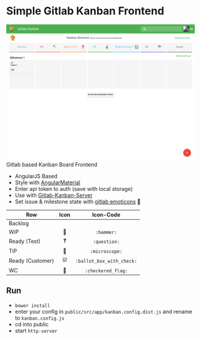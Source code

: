 # Simple Gitlab Kanban Frontend
![*Screenshot here*](screen.png)
Gitlab based Kanban Board Frontend

* AngularJS Based
* Style with [AngularMaterial](https://material.angularjs.org/latest/)
* Enter api token to auth (save with local storage)
* Use with [Gitlab-Kanban-Server](https://github.com/hendrikelsner/gitlab-kanban-server)
* Set issue & milestone state with [gitlab emoticons](http://emoji.codes/) :bug:

| Row              | Icon                    | Icon-Code                 |
| ---------------- |:-----------------------:|:-------------------------:|
| Backlog          |                         |                           |
| WiP              | :hammer:                | `:hammer:`                |
| Ready (Test)     | :question:              | `:question:`              |
| TiP              | :microscope:            | `:microscope:`            |
| Ready (Customer) | :ballot_box_with_check: | `:ballot_box_with_check:` |
| WC               | :checkered_flag:        | `:checkered_flag:`        |

## Run

* `bower install`
* enter your config in `public/src/app/kanban.config.dist.js` and rename to `kanban.config.js`
* cd into public
* start `http-server`